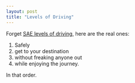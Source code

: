 ```yaml
---
layout: post
title: "Levels of Driving"
---
```


Forget [SAE levels of driving](https://www.sae.org/standards/content/j3016_202104), here are the real ones:

1. Safely
2. get to your destination
3. without freaking anyone out
4. while enjoying the journey.

In that order.
